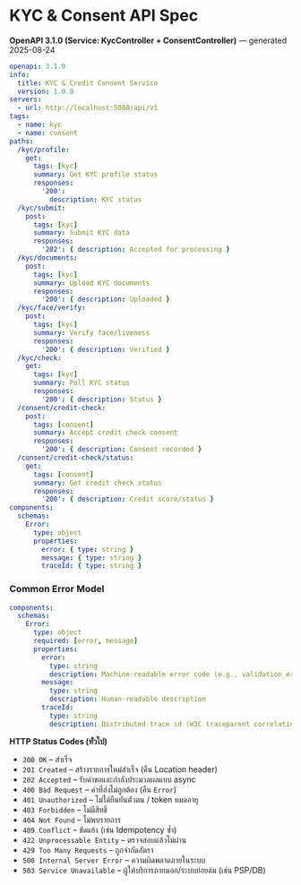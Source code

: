 # KYC & Consent API Spec

**OpenAPI 3.1.0 (Service: KycController + ConsentController)** — generated 2025-08-24

```yaml
openapi: 3.1.0
info:
  title: KYC & Credit Consent Service
  version: 1.0.0
servers:
  - url: http://localhost:5080/api/v1
tags:
  - name: kyc
  - name: consent
paths:
  /kyc/profile:
    get:
      tags: [kyc]
      summary: Get KYC profile status
      responses:
        '200':
          description: KYC status
  /kyc/submit:
    post:
      tags: [kyc]
      summary: Submit KYC data
      responses:
        '202': { description: Accepted for processing }
  /kyc/documents:
    post:
      tags: [kyc]
      summary: Upload KYC documents
      responses:
        '200': { description: Uploaded }
  /kyc/face/verify:
    post:
      tags: [kyc]
      summary: Verify face/liveness
      responses:
        '200': { description: Verified }
  /kyc/check:
    get:
      tags: [kyc]
      summary: Poll KYC status
      responses:
        '200': { description: Status }
  /consent/credit-check:
    post:
      tags: [consent]
      summary: Accept credit check consent
      responses:
        '200': { description: Consent recorded }
  /consent/credit-check/status:
    get:
      tags: [consent]
      summary: Get credit check status
      responses:
        '200': { description: Credit score/status }
components:
  schemas:
    Error:
      type: object
      properties:
        error: { type: string }
        message: { type: string }
        traceId: { type: string }
```

### Common Error Model

```yaml
components:
  schemas:
    Error:
      type: object
      required: [error, message]
      properties:
        error:
          type: string
          description: Machine-readable error code (e.g., validation_error, not_found, unauthorized, injected_fault)
        message:
          type: string
          description: Human-readable description
        traceId:
          type: string
          description: Distributed trace id (W3C traceparent correlation)
```

**HTTP Status Codes (ทั่วไป)**
- `200 OK` – สำเร็จ
- `201 Created` – สร้างรายการใหม่สำเร็จ (คืน Location header)
- `202 Accepted` – รับคำขอและกำลังประมวลผลแบบ async
- `400 Bad Request` – ค่าที่ส่งไม่ถูกต้อง (คืน `Error`)
- `401 Unauthorized` – ไม่ได้ยืนยันตัวตน / token หมดอายุ
- `403 Forbidden` – ไม่มีสิทธิ์
- `404 Not Found` – ไม่พบรายการ
- `409 Conflict` – ขัดแย้ง (เช่น Idempotency ซ้ำ)
- `422 Unprocessable Entity` – ตรวจสอบแล้วไม่ผ่าน
- `429 Too Many Requests` – ถูกจำกัดอัตรา
- `500 Internal Server Error` – ความผิดพลาดภายในระบบ
- `503 Service Unavailable` – ผู้ให้บริการภายนอก/ระบบย่อยล่ม (เช่น PSP/DB)
